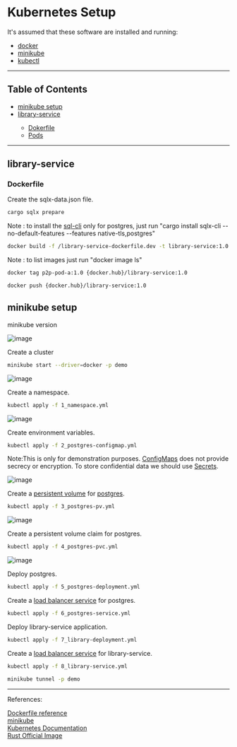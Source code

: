 # Kubernetes Setup

It's assumed that these software are installed and running:

<ul>
  <li><a href="https://docs.docker.com/engine/install/ubuntu/" target="_blank">docker</a></li>
  <li><a href="https://minikube.sigs.k8s.io/docs/start/" target="_blank">minikube</a></li>
  <li><a href="https://kubernetes.io/docs/tasks/tools/install-kubectl-linux/" target="_blank">kubectl</a></li>
</ul>
<hr>

## Table of Contents<br>
<ul>
  <li><a href="https://github.com/gcp-development/web-application/tree/main/kubernetes-setup#minikube-setup" target="_self">minikube setup</a></li>
  <li><a href="" target="_self">library-service</a></li>
  <ul>
    <li><a href="" target="_self">Dokerfile</a></li>
    <li><a href="" target="_self">Pods</a></li>
  </ul>
</ul>
<hr>

## library-service

### Dockerfile

Create the sqlx-data.json file.
```bash
cargo sqlx prepare
```
Note : to install the [sql-cli](https://crates.io/crates/sqlx-cli) only for postgres, just run "cargo install sqlx-cli --no-default-features --features native-tls,postgres"

```bash
docker build -f /library-service-dockerfile.dev -t library-service:1.0 .
```
Note : to list images just run "docker image ls"

```bash
docker tag p2p-pod-a:1.0 {docker.hub}/library-service:1.0
```

```bash
docker push {docker.hub}/library-service:1.0
```
## minikube setup

minikube version

![image](https://user-images.githubusercontent.com/76512851/222912565-1742b8a7-2b23-45f2-9007-bb1ade990be1.png)

Create a cluster
```bash
minikube start --driver=docker -p demo
```
![image](https://user-images.githubusercontent.com/76512851/222913292-c33b7a20-b00f-49f8-a8df-3bca70837d51.png)

Create a namespace.
```bash
kubectl apply -f 1_namespace.yml
```
![image](https://user-images.githubusercontent.com/76512851/222913681-a1d8f917-2fed-4ffa-8ded-90470a354d43.png)

Create environment variables.
```bash
kubectl apply -f 2_postgres-configmap.yml
```
Note:This is only for demonstration purposes. [ConfigMaps](https://kubernetes.io/docs/concepts/configuration/configmap/) does not provide secrecy or encryption. To store confidential data we should use [Secrets](https://kubernetes.io/docs/concepts/configuration/secret/).

![image](https://user-images.githubusercontent.com/76512851/222915388-f776f3bb-8ff3-478d-b3cf-a67b57582970.png)

Create a [persistent volume](https://kubernetes.io/docs/concepts/storage/persistent-volumes/) for [postgres](https://www.postgresql.org/).
```bash
kubectl apply -f 3_postgres-pv.yml
```

![image](https://user-images.githubusercontent.com/76512851/222915466-8ed1e363-85b4-46b6-92fd-70a4730ae031.png)

Create a persistent volume claim for postgres.
```bash
kubectl apply -f 4_postgres-pvc.yml
```

![image](https://user-images.githubusercontent.com/76512851/222915553-4752d118-04c8-4169-be83-260fd5d5564b.png)

Deploy postgres.
```bash
kubectl apply -f 5_postgres-deployment.yml
```

Create a [load balancer service](https://kubernetes.io/docs/concepts/services-networking/service/#loadbalancer) for postgres.
```bash
kubectl apply -f 6_postgres-service.yml
```

Deploy library-service application.
```bash
kubectl apply -f 7_library-deployment.yml
```

Create a [load balancer service](https://kubernetes.io/docs/concepts/services-networking/service/#loadbalancer) for library-service.
```bash
kubectl apply -f 8_library-service.yml
```

```bash
minikube tunnel -p demo
```


<hr>
References:<br>

[Dockerfile reference](https://docs.docker.com/engine/reference/builder/)<br>
[minikube](https://minikube.sigs.k8s.io/docs/)<br>
[Kubernetes Documentation](https://kubernetes.io/docs/home/)<br>
[Rust Official Image](https://hub.docker.com/_/rust)
